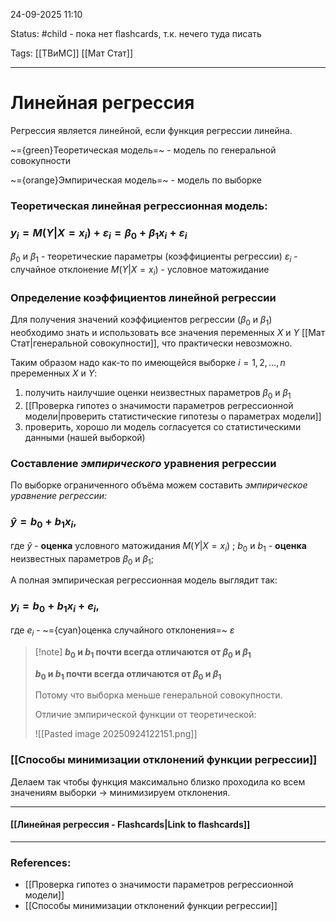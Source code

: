 
24-09-2025 11:10

Status: #child - пока нет flashcards, т.к. нечего туда писать

Tags: [[ТВиМС]] [[Мат Стат]]

---
# Линейная регрессия

Регрессия является линейной, если функция регрессии линейна.

~={green}Теоретическая модель=~ - модель по генеральной совокупности

~={orange}Эмпирическая модель=~ - модель по выборке


### **Теоретическая** линейная регрессионная модель:
### $y_i = M(Y|X = x_i) +\varepsilon_i = \beta_0 + \beta_1x_i + \varepsilon_i$

$\beta_0$ и $\beta_1$ - теоретические параметры (коэффициенты регрессии)
$\varepsilon_i$ - случайное отклонение
$M(Y|X = x_i)$ - условное матожидание


### Определение коэффициентов линейной регрессии

Для получения значений коэффициентов регрессии ($\beta_0$ и $\beta_1$) необходимо знать и использовать все значения переменных $X$ и $Y$ [[Мат Стат|генеральной совокупности]], что практически невозможно. 

Таким образом надо как-то по имеющейся выборке $i = 1,2,\dots, n$ преременных $X$ и $Y$:
1. получить наилучшие оценки неизвестных параметров $\beta_0$ и $\beta_1$
2. [[Проверка гипотез о значимости параметров регрессионной модели|проверить статистические гипотезы о параметрах модели]]
3. проверить, хорошо ли модель согласуется со статистическими данными (нашей выборкой)

### Составление ***эмпирического*** уравнения регрессии

По выборке ограниченного объёма можем составить _эмпирическое уравнение регрессии:_

### $\hat{y} = b_0 + b_1x_i,$

где $\hat{y}$ - **оценка** условного матожидания $M(Y|X = x_i)$ ;
$b_0$ и $b_1$ - **оценка** неизвестных параметров $\beta_0$ и $\beta_1$;

А полная эмпирическая регрессионная модель выглядит так:

### $y_i = b_0 + b_1x_i + e_i,$
 
 где $e_i$ - ~={cyan}оценка случайного отклонения=~ $\varepsilon$ 

> [!note] **$b_0$ и $b_1$ почти всегда отличаются от $\beta_0$ и $\beta_1$**
> 
> **$b_0$ и $b_1$ почти всегда отличаются от $\beta_0$ и $\beta_1$**
> 
> Потому что выборка меньше генеральной совокупности.
> 
> Отличие эмпирической функции от теоретической:
> 
> ![[Pasted image 20250924122151.png]]
> 

### [[Способы минимизации отклонений функции регрессии]]

Делаем так чтобы функция максимально близко проходила ко всем значениям выборки -> минимизируем отклонения. 

----
#### [[Линейная регрессия - Flashcards|Link to flashcards]]



---
### References:

- [[Проверка гипотез о значимости параметров регрессионной модели]]
- [[Способы минимизации отклонений функции регрессии]]